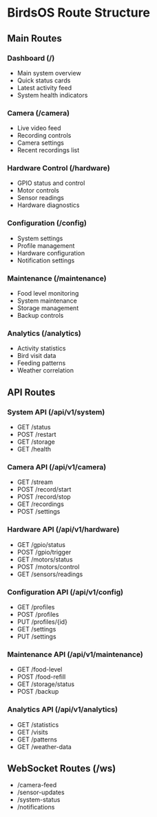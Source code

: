 # BirdsOS Route Structure

## Main Routes

### Dashboard (/)
- Main system overview
- Quick status cards
- Latest activity feed
- System health indicators

### Camera (/camera)
- Live video feed
- Recording controls
- Camera settings
- Recent recordings list

### Hardware Control (/hardware)
- GPIO status and control
- Motor controls
- Sensor readings
- Hardware diagnostics

### Configuration (/config)
- System settings
- Profile management
- Hardware configuration
- Notification settings

### Maintenance (/maintenance)
- Food level monitoring
- System maintenance
- Storage management
- Backup controls

### Analytics (/analytics)
- Activity statistics
- Bird visit data
- Feeding patterns
- Weather correlation

## API Routes

### System API (/api/v1/system)
- GET  /status
- POST /restart
- GET  /storage
- GET  /health

### Camera API (/api/v1/camera)
- GET  /stream
- POST /record/start
- POST /record/stop
- GET  /recordings
- POST /settings

### Hardware API (/api/v1/hardware)
- GET  /gpio/status
- POST /gpio/trigger
- GET  /motors/status
- POST /motors/control
- GET  /sensors/readings

### Configuration API (/api/v1/config)
- GET  /profiles
- POST /profiles
- PUT  /profiles/{id}
- GET  /settings
- PUT  /settings

### Maintenance API (/api/v1/maintenance)
- GET  /food-level
- POST /food-refill
- GET  /storage/status
- POST /backup

### Analytics API (/api/v1/analytics)
- GET  /statistics
- GET  /visits
- GET  /patterns
- GET  /weather-data

## WebSocket Routes (/ws)
- /camera-feed
- /sensor-updates
- /system-status
- /notifications 